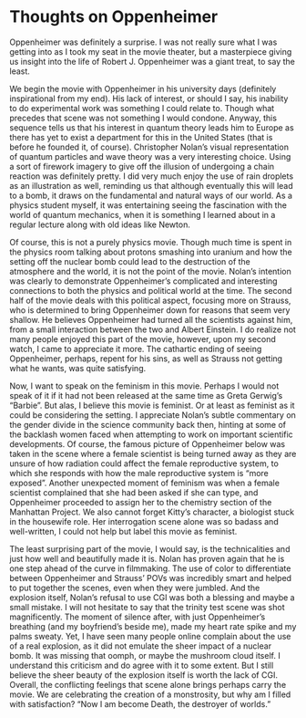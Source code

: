 # Thoughts on Oppenheimer

Oppenheimer was definitely a surprise. I was not really sure what I was getting into as I took my seat in the movie theater, but a masterpiece giving us insight into the life of Robert J. Oppenheimer was a giant treat, to say the least.

We begin the movie with Oppenheimer in his university days (definitely inspirational from my end). His lack of interest, or should I say, his inability to do experimental work was something I could relate to. Though what precedes that scene was not something I would condone. Anyway, this sequence tells us that his interest in quantum theory leads him to Europe as there has yet to exist a department for this in the United States (that is before he founded it, of course). Christopher Nolan’s visual representation of quantum particles and wave theory was a very interesting choice. Using a sort of firework imagery to give off the illusion of undergoing a chain reaction was definitely pretty. I did very much enjoy the use of rain droplets as an illustration as well, reminding us that although eventually this will lead to a bomb, it draws on the fundamental and natural ways of our world. As a physics student myself, it was entertaining seeing the fascination with the world of quantum mechanics, when it is something I learned about in a regular lecture along with old ideas like Newton.

Of course, this is not a purely physics movie. Though much time is spent in the physics room talking about protons smashing into uranium and how the setting off the nuclear bomb could lead to the destruction of the atmosphere and the world, it is not the point of the movie. Nolan’s intention was clearly to demonstrate Oppenheimer’s complicated and interesting connections to both the physics and political world at the time. The second half of the movie deals with this political aspect, focusing more on Strauss, who is determined to bring Oppenheimer down for reasons that seem very shallow. He believes Oppenheimer had turned all the scientists against him, from a small interaction between the two and Albert Einstein. I do realize not many people enjoyed this part of the movie, however, upon my second watch, I came to appreciate it more. The cathartic ending of seeing Oppenheimer, perhaps, repent for his sins, as well as Strauss not getting what he wants, was quite satisfying.

Now, I want to speak on the feminism in this movie. Perhaps I would not speak of it if it had not been released at the same time as Greta Gerwig’s “Barbie”. But alas, I believe this movie is feminist. Or at least as feminist as it could be considering the setting. I appreciate Nolan’s subtle commentary on the gender divide in the science community back then, hinting at some of the backlash women faced when attempting to work on important scientific developments. Of course, the famous picture of Oppenheimer below was taken in the scene where a female scientist is being turned away as they are unsure of how radiation could affect the female reproductive system, to which she responds with how the male reproductive system is “more exposed”. Another unexpected moment of feminism was when a female scientist complained that she had been asked if she can type, and Oppenheimer proceeded to assign her to the chemistry section of the Manhattan Project. We also cannot forget Kitty’s character, a biologist stuck in the housewife role. Her interrogation scene alone was so badass and well-written, I could not help but label this movie as feminist.

The least surprising part of the movie, I would say, is the technicalities and just how well and beautifully made it is. Nolan has proven again that he is one step ahead of the curve in filmmaking. The use of color to differentiate between Oppenheimer and Strauss’ POVs was incredibly smart and helped to put together the scenes, even when they were jumbled. And the explosion itself, Nolan’s refusal to use CGI was both a blessing and maybe a small mistake. I will not hesitate to say that the trinity test scene was shot magnificently. The moment of silence after, with just Oppenheimer’s breathing (and my boyfriend’s beside me), made my heart rate spike and my palms sweaty. Yet, I have seen many people online complain about the use of a real explosion, as it did not emulate the sheer impact of a nuclear bomb. It was missing that oomph, or maybe the mushroom cloud itself. I understand this criticism and do agree with it to some extent. But I still believe the sheer beauty of the explosion itself is worth the lack of CGI. Overall, the conflicting feelings that scene alone brings perhaps carry the movie. We are celebrating the creation of a monstrosity, but why am I filled with satisfaction? “Now I am become Death, the destroyer of worlds.”